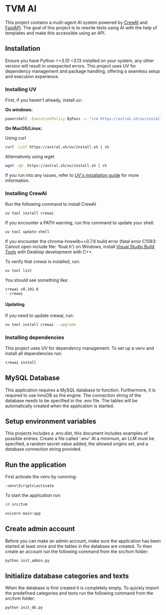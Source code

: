 
# TVM AI
This project contains a multi-agent AI system powered by [CrewAI](https://docs.crewai.com/introduction) and [FastAPI](https://fastapi.tiangolo.com/). The goal of this project is to rewrite texts using AI with the help of templates and make this accessible using an API.

## Installation
Ensure you have Python >=3.10 <3.13 installed on your system, any other version will result in unexpected errors. This project uses UV for dependency management and package handling, offering a seamless setup and execution experience.

### Installing UV
First, if you haven't already, install uv:

**On windows:**
```bash
powershell -ExecutionPolicy ByPass -c "irm https://astral.sh/uv/install.ps1 | iex
```

**On MacOS/Linux:**

Using curl
```bash
curl -LsSf https://astral.sh/uv/install.sh | sh
```
Alternatively using wget
```bash
wget -qO- https://astral.sh/uv/install.sh | sh
```

If you run into any issues, refer to [UV's installation guide](https://docs.astral.sh/uv/getting-started/installation/) for more information.

### Installing CrewAI
Run the following command to install CrewAI
```bash
uv tool install crewai
```

If you encounter a PATH warning, run this command to update your shell:
```bash
uv tool update-shell
```

If you encounter the chroma-hnswlib==0.7.6 build error (fatal error C1083: Cannot open include file: 'float.h') on Windows, install [Visual Studio Build Tools](https://visualstudio.microsoft.com/downloads/) with Desktop development with C++.

To verify that crewai is installed, run:
```bash
uv tool list
```

You should see something like:
```
crewai v0.102.0
- crewai
```

#### Updating
If you need to update crewai, run:
```bash
uv tool install crewai --upgrade
```

### Installing dependencies
This project uses UV for dependency management. To set up a venv and install all dependencies run:
```bash
crewai install
```

## MySQL Database
This application requires a MySQL database to function. Furthermore, it is required to use InnoDB as the engine. The connection string of the database needs to be specified in the .env file. The tables will be automatically created when the application is started.

## Setup environment variables
This projects includes a .env.dist, this document includes examples of possible entries. Create a file called '.env' At a minimum, an LLM must be specified, a random secret value added, the allowed origins set, and a database connection string provided.

## Run the application
First activate the venv by runnning:
```bash
.venv\Scripts\activate
```

To start the application run:
```bash
cd src/tvm
```
```bash
uvicorn main:app
```

## Create admin account
Before you can make an admin account, make sure the application has been started at least once and the tables in the database are created. To then create an account run the following command from the src/tvm folder:
```bash
python init_admin.py
```

## Initialize database categories and texts
When the database is first created it is completely empty. To quickly import the predefined categories and texts run the following command from the src/tvm folder:
```bash
python init_db.py
```